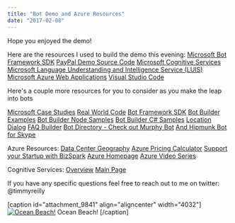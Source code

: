 ```yaml
---
title: "Bot Demo and Azure Resources"
date: "2017-02-08"
---
```


Hope you enjoyed the demo!

Here are the resources I used to build the demo this evening: [Microsoft Bot Framework SDK](https://dev.botframework.com/) [PayPal Demo Source Code](https://github.com/bnookala/node-paymentbot) [Microsoft Cognitive Services](https://www.microsoft.com/cognitive-services/en-us/) [Microsoft Language Understanding and Intelligence Service (LUIS)](https://www.luis.ai/) [Microsoft Azure Web Applications](https://azure.microsoft.com/en-us/services/app-service/web/) [Visual Studio Code](https://code.visualstudio.com/)

Here's a couple more resources for you to consider as you make the leap into bots

[Microsoft Case Studies](https://microsoft.github.io/techcasestudies/) [Real World Code](https://www.microsoft.com/developerblog/real-life-code/) [Bot Framework SDK](https://github.com/Microsoft/BotBuilder) [Bot Builder Examples](https://github.com/Microsoft/BotBuilder-Samples) [Bot Builder Node Samples](https://github.com/Microsoft/BotBuilder/tree/master/Node/examples) [Bot Builder C# Samples](https://github.com/Microsoft/BotBuilder/tree/master/CSharp/Samples) [Location Dialog](https://github.com/Microsoft/BotBuilder-Location) [FAQ Builder](https://qnamaker.ai/) [Bot Directory - Check out Murphy Bot](https://bots.botframework.com/) [And Hipmunk Bot for Skype](https://www.hipmunk.com/tailwind/hello-hipmunk-bot-for-skype/)

Azure Resources: [Data Center Geography](http://azuredatacentermap.azurewebsites.net/) [Azure Pricing Calculator](https://azure.microsoft.com/en-us/pricing/calculator/) [Support your Startup with BizSpark](https://bizspark.microsoft.com/) [Azure Homepage](https://azure.microsoft.com/en-us/) [Azure Video Series](https://channel9.msdn.com/Azure)

Cognitive Services: [Overview](https://azure.microsoft.com/en-us/services/cognitive-services/) [Main Page](https://www.microsoft.com/cognitive-services/en-us/)

If you have any specific questions feel free to reach out to me on twitter: @timmyreilly

\[caption id="attachment\_9841" align="aligncenter" width="4032"\][![Ocean Beach! ](images/IMG_20170115_115938.jpg)](http://timmyreilly.azurewebsites.net/wp-content/uploads/2017/02/IMG_20170115_115938.jpg) Ocean Beach! \[/caption\]

